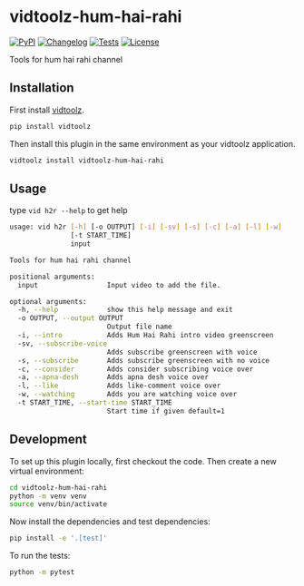 # vidtoolz-hum-hai-rahi

[![PyPI](https://img.shields.io/pypi/v/vidtoolz-hum-hai-rahi.svg)](https://pypi.org/project/vidtoolz-hum-hai-rahi/)
[![Changelog](https://img.shields.io/github/v/release/sukhbinder/vidtoolz-hum-hai-rahi?include_prereleases&label=changelog)](https://github.com/sukhbinder/vidtoolz-hum-hai-rahi/releases)
[![Tests](https://github.com/sukhbinder/vidtoolz-hum-hai-rahi/workflows/Test/badge.svg)](https://github.com/sukhbinder/vidtoolz-hum-hai-rahi/actions?query=workflow%3ATest)
[![License](https://img.shields.io/badge/license-Apache%202.0-blue.svg)](https://github.com/sukhbinder/vidtoolz-hum-hai-rahi/blob/main/LICENSE)

Tools for hum hai rahi channel

## Installation

First install [vidtoolz](https://github.com/sukhbinder/vidtoolz).

```bash
pip install vidtoolz
```

Then install this plugin in the same environment as your vidtoolz application.

```bash
vidtoolz install vidtoolz-hum-hai-rahi
```
## Usage

type ``vid h2r --help`` to get help


```bash
usage: vid h2r [-h] [-o OUTPUT] [-i] [-sv] [-s] [-c] [-a] [-l] [-w]
               [-t START_TIME]
               input

Tools for hum hai rahi channel

positional arguments:
  input                 Input video to add the file.

optional arguments:
  -h, --help            show this help message and exit
  -o OUTPUT, --output OUTPUT
                        Output file name
  -i, --intro           Adds Hum Hai Rahi intro video greenscreen
  -sv, --subscribe-voice
                        Adds subscribe greenscreen with voice
  -s, --subscribe       Adds subscribe greenscreen with no voice
  -c, --consider        Adds consider subscribing voice over
  -a, --apna-desh       Adds apna desh voice over
  -l, --like            Adds like-comment voice over
  -w, --watching        Adds you are watching voice over
  -t START_TIME, --start-time START_TIME
                        Start time if given default=1

```

## Development

To set up this plugin locally, first checkout the code. Then create a new virtual environment:
```bash
cd vidtoolz-hum-hai-rahi
python -m venv venv
source venv/bin/activate
```
Now install the dependencies and test dependencies:
```bash
pip install -e '.[test]'
```
To run the tests:
```bash
python -m pytest
```
